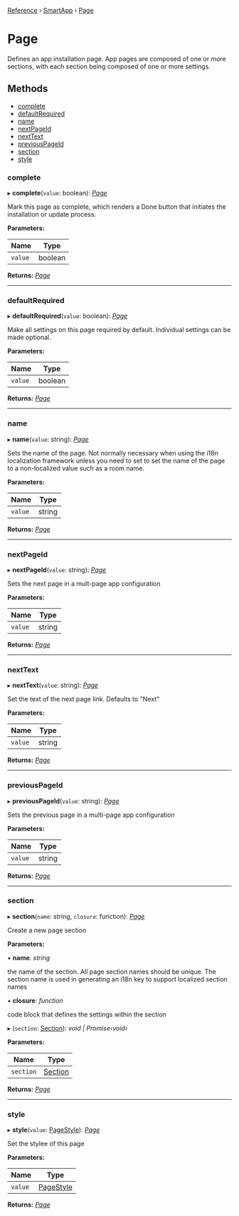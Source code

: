[Reference](../index) › [SmartApp](_smart_app_d_.smartapp.md) › [Page](_pages_page_d_.page.md)

# Page

Defines an app installation page. App pages are composed of one or more sections, with each section
being composed of one or more settings.

## Methods

* [complete](_pages_page_d_.page.md#complete)
* [defaultRequired](_pages_page_d_.page.md#defaultrequired)
* [name](_pages_page_d_.page.md#name)
* [nextPageId](_pages_page_d_.page.md#nextpageid)
* [nextText](_pages_page_d_.page.md#nexttext)
* [previousPageId](_pages_page_d_.page.md#previouspageid)
* [section](_pages_page_d_.page.md#section)
* [style](_pages_page_d_.page.md#style)


###  complete

▸ **complete**(`value`: boolean): *[Page](_pages_page_d_.page.md)*

Mark this page as complete, which renders a Done button that initiates the installation or update process.

**Parameters:**

Name | Type |
------ | ------ |
`value` | boolean |

**Returns:** *[Page](_pages_page_d_.page.md)*

___

###  defaultRequired

▸ **defaultRequired**(`value`: boolean): *[Page](_pages_page_d_.page.md)*

Make all settings on this page required by default. Individual settings can be made optional.

**Parameters:**

Name | Type |
------ | ------ |
`value` | boolean |

**Returns:** *[Page](_pages_page_d_.page.md)*

___

###  name

▸ **name**(`value`: string): *[Page](_pages_page_d_.page.md)*

Sets the name of the page. Not normally necessary when using the i18n localization framework unless
you need to set to set the name of the page to a non-localized value such as a room name.

**Parameters:**

Name | Type |
------ | ------ |
`value` | string |

**Returns:** *[Page](_pages_page_d_.page.md)*

___

###  nextPageId

▸ **nextPageId**(`value`: string): *[Page](_pages_page_d_.page.md)*

Sets the next page in a mult-page app configuration

**Parameters:**

Name | Type |
------ | ------ |
`value` | string |

**Returns:** *[Page](_pages_page_d_.page.md)*

___

###  nextText

▸ **nextText**(`value`: string): *[Page](_pages_page_d_.page.md)*

Set the text of the next page link. Defaults to "Next"

**Parameters:**

Name | Type |
------ | ------ |
`value` | string |

**Returns:** *[Page](_pages_page_d_.page.md)*

___

###  previousPageId

▸ **previousPageId**(`value`: string): *[Page](_pages_page_d_.page.md)*

Sets the previous page in a multi-page app configuration

**Parameters:**

Name | Type |
------ | ------ |
`value` | string |

**Returns:** *[Page](_pages_page_d_.page.md)*

___

###  section

▸ **section**(`name`: string, `closure`: function): *[Page](_pages_page_d_.page.md)*

Create a new page section

**Parameters:**

▪ **name**: *string*

the name of the section. All page section names should be unique. The section name is used in
generating an i18n key to support localized section names

▪ **closure**: *function*

code block that defines the settings within the section

▸ (`section`: [Section](_pages_section_d_.section.md)): *void | Promise‹void›*

**Parameters:**

Name | Type |
------ | ------ |
`section` | [Section](_pages_section_d_.section.md) |

**Returns:** *[Page](_pages_page_d_.page.md)*

___

###  style

▸ **style**(`value`: [PageStyle](../enums/_pages_page_d_.pagestyle.md)): *[Page](_pages_page_d_.page.md)*

Set the stylee of this page

**Parameters:**

Name | Type |
------ | ------ |
`value` | [PageStyle](../enums/_pages_page_d_.pagestyle.md) |

**Returns:** *[Page](_pages_page_d_.page.md)*

